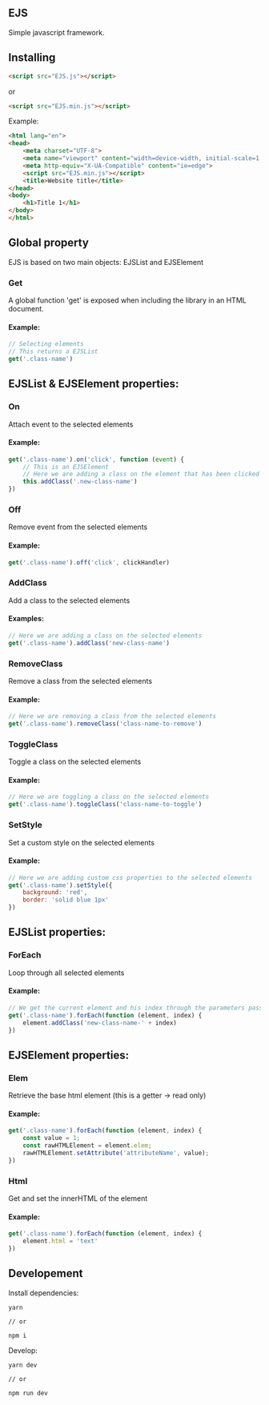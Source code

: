 **EJS**
---
Simple javascript framework.

## Installing

```html
<script src="EJS.js"></script>
```
or
```html
<script src="EJS.min.js"></script>
```

Example:

```html
<html lang="en">
<head>
    <meta charset="UTF-8">
    <meta name="viewport" content="width=device-width, initial-scale=1.0">
    <meta http-equiv="X-UA-Compatible" content="ie=edge">
    <script src="EJS.min.js"></script>
    <title>Website title</title>
</head>
<body>
    <h1>Title 1</h1>
</body>
</html>
```
## Global property

EJS is based on two main objects: EJSList and EJSElement

### Get

A global function 'get' is exposed when including the library in an HTML document.

#### Example:

```js
// Selecting elements
// This returns a EJSList
get('.class-name')
```

## EJSList & EJSElement properties:

### On
Attach event to the selected elements

#### Example: 

```js
get('.class-name').on('click', function (event) {
    // This is an EJSElement
    // Here we are adding a class on the element that has been clicked
    this.addClass('.new-class-name')
})
```

### Off
Remove event from the selected elements

#### Example: 

```js
get('.class-name').off('click', clickHandler)
```

### AddClass
Add a class to the selected elements

#### Examples:

```js
// Here we are adding a class on the selected elements
get('.class-name').addClass('new-class-name')
```

### RemoveClass
Remove a class from the selected elements

#### Example:

```js
// Here we are removing a class from the selected elements
get('.class-name').removeClass('class-name-to-remove')
```

### ToggleClass
Toggle a class on the selected elements

#### Example:

```js
// Here we are toggling a class on the selected elements
get('.class-name').toggleClass('class-name-to-toggle')
```

### SetStyle
Set a custom style on the selected elements

#### Example:

```js
// Here we are adding custom css properties to the selected elements
get('.class-name').setStyle({
    background: 'red',
    border: 'solid blue 1px'
})
```

## EJSList properties:

### ForEach
Loop through all selected elements

#### Example:

```js
// We get the current element and his index through the parameters passed to the handler function
get('.class-name').forEach(function (element, index) {
    element.addClass('new-class-name-' + index)
})
```

## EJSElement properties:

### Elem
Retrieve the base html element (this is a getter -> read only)

#### Example:

```js
get('.class-name').forEach(function (element, index) {
    const value = 1;
    const rawHTMLElement = element.elem;
    rawHTMLElement.setAttribute('attributeName', value);
})
```

### Html
Get and set the innerHTML of the element

#### Example:

```js
get('.class-name').forEach(function (element, index) {
    element.html = 'text'
})
```

## Developement
Install dependencies:
```
yarn

// or

npm i
```
Develop:
```
yarn dev

// or

npm run dev
```

